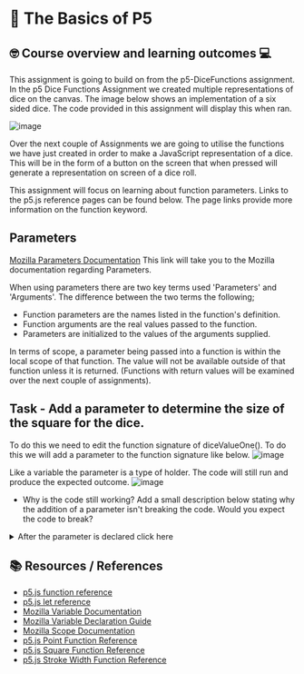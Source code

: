 # :wave: The Basics of P5 

## 🤓 Course overview and learning outcomes 💻

This assignment is going to build on from the p5-DiceFunctions assignment. In the p5 Dice Functions Assignment we created multiple representations of dice on the canvas. The image below shows an implementation of a six sided dice. The code provided in this assignment will display this when ran.

![image](https://user-images.githubusercontent.com/67816866/149947198-5007a33d-6497-413c-8a6f-8272f3261ac8.png)

Over the next couple of Assignments we are going to utilise the functions we have just created in order to make a JavaScript representation of a dice. This will be in the form of a button on the screen that when pressed will generate a representation on screen of a dice roll.

This assignment will focus on learning about function parameters. Links to the p5.js reference pages can be found below. The page links provide more information on the function keyword.

## Parameters
[Mozilla Parameters Documentation](https://developer.mozilla.org/en-US/docs/Glossary/Parameter) This link will take you to the Mozilla documentation regarding Parameters.

When using parameters there are two key terms used 'Parameters' and 'Arguments'. The difference between the two terms the following;
* Function parameters are the names listed in the function's definition.
* Function arguments are the real values passed to the function.
* Parameters are initialized to the values of the arguments supplied.

In terms of scope, a parameter being passed into a function is within the local scope of that function. The value will not be available outside of that function unless it is returned. (Functions with return values will be examined over the next couple of assignments).

## Task - Add a parameter to determine the size of the square for the dice.
To do this we need to edit the function signature of diceValueOne(). To do this we will add a parameter to the function signature like below.
![image](https://user-images.githubusercontent.com/67816866/150308886-02b319d2-96c4-4338-b160-e760f9fd6b57.png)

Like a variable the parameter is a type of holder. The code will still run and produce the expected outcome.
![image](https://user-images.githubusercontent.com/67816866/150310247-f471105a-b6d8-4bb8-b28e-f456cecce92a.png)

* Why is the code still working? 
Add a small description below stating why the addition of a parameter isn't breaking the code. Would you expect the code to break?


<details>
  <summary> After the parameter is declared click here </summary>
  Once the parameter is declared, it can be accessed throghout the scope of the function. We are able to reference it and the value of the argument provided.
  ![image](https://user-images.githubusercontent.com/67816866/150339083-44d240c7-4430-4fe8-b6e4-db06e78542a6.png)

  
  * Modify the process within the diceValueOne() function to make use of the size parameter that's being passed in. To see whats going on in more clearly, remove the other function calls of diceValue2-6() from the draw() function for the time being. (These functions can either be deleted or commented out).
  
  * Add a screenshot of the result below here.
  
  
  * What modifications do we need to make to the code/function in order for the dice to resemble a classic dice? Write down some ideas of what modifications are required below.
  
  <details>
    <summary> Click here to see how to use the parameters within code </summary>
  ![image](https://user-images.githubusercontent.com/67816866/150339390-468ba508-6fb9-4dc2-87e0-69d62e9b07ff.png)
    
    Now that the parameter is being referenced within the function, we need to supply an argument. This is shown within the image above. (for some reason the image above isn't showing within this document, copying the link into a browser should show the image)

  </details>

  ## Task
  * Make the same modifications to the other diceValueX() functions. 
  Post screenshots below of the outcomes of adding the size parameter to the dice functions.

  ## Extra task
  * Can you add parameters for the position (x and y) of the dice? What modifications are required to make the dice resemble a classic dice when the position is modified? 
  Post screenshots below of the outcomes of adding the position parameters to the dice functions.
  
</details>


## 📚  Resources / References
* [p5.js function reference](https://p5js.org/reference/#/p5/function)
* [p5.js let reference](https://p5js.org/reference/#/p5/let)
* [Mozilla Variable Documentation](https://developer.mozilla.org/en-US/docs/Glossary/Variable)
* [Mozilla Variable Declaration Guide](https://developer.mozilla.org/en-US/docs/Web/JavaScript/Guide/Grammar_and_types#declarations)
* [Mozilla Scope Documentation](https://developer.mozilla.org/en-US/docs/Glossary/Scope)
* [p5.js Point Function Reference](https://p5js.org/reference/#/p5/point) 
* [p5.js Square Function Reference](https://p5js.org/reference/#/p5/square)
* [p5.js Stroke Width Function Reference](https://p5js.org/reference/#/p5/strokeWeight)
